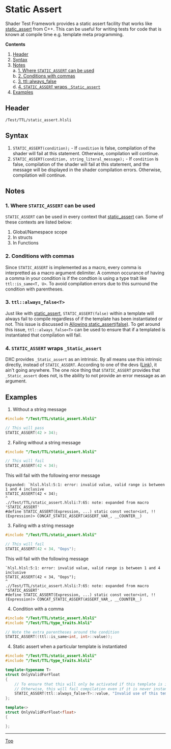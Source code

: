 # Static Assert

Shader Test Framework provides a static assert facility that works like [static_assert](https://en.cppreference.com/w/cpp/language/static_assert) from C++. This can be useful for writing tests for code that is known at compile time e.g. template meta programming.

**Contents**
1. [Header](#header)
2. [Syntax](#syntax)
3. [Notes](#notes)<br>
    a. [1. Where `STATIC_ASSERT` can be used](#1-where-static_assert-can-be-used)<br>
    b. [2. Conditions with commas](#2-conditions-with-commas)<br>
    c. [3. ttl::always_false<T>](#3-ttlalways_false)<br>
    d. [4. `STATIC_ASSERT` wraps `_Static_assert`](#4-static_assert-wraps-_static_assert)
4. [Examples](#examples)<br>

## Header

`/Test/TTL/static_assert.hlsli`

## Syntax

1. `STATIC_ASSERT(condition);` - If `condition` is false, compilation of the shader will fail at this statement. Otherwise, compilation will continue.
2. `STATIC_ASSERT(condition, string_literal_message);` - If `condition` is false, compilation of the shader will fail at this statement, and the message will be displayed in the shader compilation errors. Otherwise, compilation will continue.

## Notes

### 1. Where `STATIC_ASSERT` can be used
`STATIC_ASSERT` can be used in every context that [static_assert](https://en.cppreference.com/w/cpp/language/static_assert) can. Some of these contexts are listed below:

1. Global/Namespace scope
2. In structs
3. In Functions

### 2. Conditions with commas

Since `STATIC_ASSERT` is implemented as a macro, every comma is interpretted as a macro argument delimiter. A common occurance of having a comma in your condition is if the condtion is using a type trait like `ttl::is_same<T, U>`. To avoid compilation errors due to this surround the condition with parentheses.

### 3. `ttl::always_false<T>`

Just like with [static_assert](https://en.cppreference.com/w/cpp/language/static_assert), `STATIC_ASSERT(false)` within a template will always fail to compile regardless of if the template has been instantiated or not. This issue is discussed in [Allowing static_assert(false)](https://www.open-std.org/jtc1/sc22/wg21/docs/papers/2022/p2593r0.html). To get around this issue, `ttl::always_false<T>` can be used to ensure that if a templated is instantiated that compilation will fail.

### 4. `STATIC_ASSERT` wraps `_Static_assert`

DXC provides `_Static_assert` as an intrinsic. By all means use this intrinsic directly, instead of `STATIC_ASSERT`. According to one of the devs ([Link](https://discord.com/channels/590611987420020747/996417435374714920/1235339227344932996)), it ain't going anywhere. The one nice thing that `STATIC_ASSERT` provides that `_Static_assert` does not, is the ability to not provide an error message as an argument.

## Examples

1. Without a string message

```c++
#include "/Test/TTL/static_assert.hlsli"

// This will pass
STATIC_ASSERT(42 > 34);

```

2. Failing without a string message

```c++
#include "/Test/TTL/static_assert.hlsli"

// This will fail
STATIC_ASSERT(42 < 34);

```
This will fail with the following error message

```
Expanded: `hlsl.hlsl:5:1: error: invalid value, valid range is between 1 and 4 inclusive
STATIC_ASSERT(42 < 34);
^
.//Test/TTL/static_assert.hlsli:7:65: note: expanded from macro 'STATIC_ASSERT'
#define STATIC_ASSERT(Expression, ...) static const vector<int, !!(Expression)> CONCAT_STATIC_ASSERT(ASSERT_VAR_, __COUNTER__)
```

3. Failing with a string message

```c++
#include "/Test/TTL/static_assert.hlsli"

// This will fail
STATIC_ASSERT(42 < 34, "Oops");

```

This will fail with the following message

```
`hlsl.hlsl:5:1: error: invalid value, valid range is between 1 and 4 inclusive
STATIC_ASSERT(42 < 34, "Oops");
^
.//Test/TTL/static_assert.hlsli:7:65: note: expanded from macro 'STATIC_ASSERT'
#define STATIC_ASSERT(Expression, ...) static const vector<int, !!(Expression)> CONCAT_STATIC_ASSERT(ASSERT_VAR_, __COUNTER__)
```

4. Condition with a comma

```c++
#include "/Test/TTL/static_assert.hlsli"
#include "/Test/TTL/type_traits.hlsli"

// Note the extra parentheses around the condition
STATIC_ASSERT((ttl::is_same<int, int>::value));

```

4. Static assert when a particular template is instantiated

```c++
#include "/Test/TTL/static_assert.hlsli"
#include "/Test/TTL/type_traits.hlsli"

template<typename T>
struct OnlyValidForFloat
{
    // To ensure that this will only be activated if this template is instantiated we must use ttl::always_false
    // Otherwise, this will fail compilation even if it is never instantiated.
    STATIC_ASSERT(ttl::always_false<T>::value, "Invalid use of this template! You should only instantiate it with a float");
};

template<>
struct OnlyValidForFloat<float>
{

};

```

---

[Top](#static-assert)